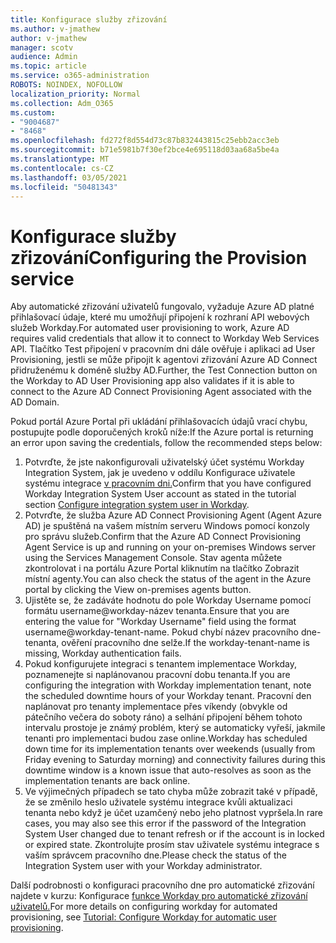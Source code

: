 ```yaml
---
title: Konfigurace služby zřizování
ms.author: v-jmathew
author: v-jmathew
manager: scotv
audience: Admin
ms.topic: article
ms.service: o365-administration
ROBOTS: NOINDEX, NOFOLLOW
localization_priority: Normal
ms.collection: Adm_O365
ms.custom:
- "9004687"
- "8468"
ms.openlocfilehash: fd272f8d554d73c87b832443815c25ebb2acc3eb
ms.sourcegitcommit: b71e5981b7f30ef2bce4e695118d03aa68a5be4a
ms.translationtype: MT
ms.contentlocale: cs-CZ
ms.lasthandoff: 03/05/2021
ms.locfileid: "50481343"
---
```

# <a name="configuring-the-provision-service"></a><span data-ttu-id="bf878-102">Konfigurace služby zřizování</span><span class="sxs-lookup"><span data-stu-id="bf878-102">Configuring the Provision service</span></span>

<span data-ttu-id="bf878-103">Aby automatické zřizování uživatelů fungovalo, vyžaduje Azure AD platné přihlašovací údaje, které mu umožňují připojení k rozhraní API webových služeb Workday.</span><span class="sxs-lookup"><span data-stu-id="bf878-103">For automated user provisioning to work, Azure AD requires valid credentials that allow it to connect to Workday Web Services API.</span></span> <span data-ttu-id="bf878-104">Tlačítko Test připojení v pracovním dni dále ověřuje i aplikaci ad User Provisioning, jestli se může připojit k agentovi zřizování Azure AD Connect přidruženému k doméně služby AD.</span><span class="sxs-lookup"><span data-stu-id="bf878-104">Further, the Test Connection button on the Workday to AD User Provisioning app also validates if it is able to connect to the Azure AD Connect Provisioning Agent associated with the AD Domain.</span></span>

<span data-ttu-id="bf878-105">Pokud portál Azure Portal při ukládání přihlašovacích údajů vrací chybu, postupujte podle doporučených kroků níže:</span><span class="sxs-lookup"><span data-stu-id="bf878-105">If the Azure portal is returning an error upon saving the credentials, follow the recommended steps below:</span></span>

1. <span data-ttu-id="bf878-106">Potvrďte, že jste nakonfigurovali uživatelský účet systému Workday Integration System, jak je uvedeno v oddílu Konfigurace uživatele systému integrace [v pracovním dni.](https://docs.microsoft.com/azure/active-directory/saas-apps/workday-inbound-tutorial)</span><span class="sxs-lookup"><span data-stu-id="bf878-106">Confirm that you have configured Workday Integration System User account as stated in the tutorial section [Configure integration system user in Workday](https://docs.microsoft.com/azure/active-directory/saas-apps/workday-inbound-tutorial).</span></span>
2. <span data-ttu-id="bf878-107">Potvrďte, že služba Azure AD Connect Provisioning Agent (Agent Azure AD) je spuštěná na vašem místním serveru Windows pomocí konzoly pro správu služeb.</span><span class="sxs-lookup"><span data-stu-id="bf878-107">Confirm that the Azure AD Connect Provisioning Agent Service is up and running on your on-premises Windows server using the Services Management Console.</span></span> <span data-ttu-id="bf878-108">Stav agenta můžete zkontrolovat i na portálu Azure Portal kliknutím na tlačítko Zobrazit místní agenty.</span><span class="sxs-lookup"><span data-stu-id="bf878-108">You can also check the status of the agent in the Azure portal by clicking the View on-premises agents button.</span></span>
3. <span data-ttu-id="bf878-109">Ujistěte se, že zadáváte hodnotu do pole Workday Username pomocí formátu username@workday-název tenanta.</span><span class="sxs-lookup"><span data-stu-id="bf878-109">Ensure that you are entering the value for "Workday Username" field using the format username@workday-tenant-name.</span></span> <span data-ttu-id="bf878-110">Pokud chybí název pracovního dne-tenanta, ověření pracovního dne selže.</span><span class="sxs-lookup"><span data-stu-id="bf878-110">If the workday-tenant-name is missing, Workday authentication fails.</span></span>
4. <span data-ttu-id="bf878-111">Pokud konfigurujete integraci s tenantem implementace Workday, poznamenejte si naplánovanou pracovní dobu tenanta.</span><span class="sxs-lookup"><span data-stu-id="bf878-111">If you are configuring the integration with Workday implementation tenant, note the scheduled downtime hours of your Workday tenant.</span></span> <span data-ttu-id="bf878-112">Pracovní den naplánovat pro tenanty implementace přes víkendy (obvykle od pátečního večera do soboty ráno) a selhání připojení během tohoto intervalu prostoje je známý problém, který se automaticky vyřeší, jakmile tenanti pro implementaci budou zase online.</span><span class="sxs-lookup"><span data-stu-id="bf878-112">Workday has scheduled down time for its implementation tenants over weekends (usually from Friday evening to Saturday morning) and connectivity failures during this downtime window is a known issue that auto-resolves as soon as the implementation tenants are back online.</span></span>
5. <span data-ttu-id="bf878-113">Ve výjimečných případech se tato chyba může zobrazit také v případě, že se změnilo heslo uživatele systému integrace kvůli aktualizaci tenanta nebo když je účet uzamčený nebo jeho platnost vypršela.</span><span class="sxs-lookup"><span data-stu-id="bf878-113">In rare cases, you may also see this error if the password of the Integration System User changed due to tenant refresh or if the account is in locked or expired state.</span></span> <span data-ttu-id="bf878-114">Zkontrolujte prosím stav uživatele systému integrace s vaším správcem pracovního dne.</span><span class="sxs-lookup"><span data-stu-id="bf878-114">Please check the status of the Integration System user with your Workday administrator.</span></span>

<span data-ttu-id="bf878-115">Další podrobnosti o konfiguraci pracovního dne pro automatické zřizování najdete v kurzu: Konfigurace [funkce Workday pro automatické zřizování uživatelů.](https://docs.microsoft.com/azure/active-directory/saas-apps/workday-inbound-tutorial)</span><span class="sxs-lookup"><span data-stu-id="bf878-115">For more details on configuring workday for automated provisioning, see [Tutorial: Configure Workday for automatic user provisioning](https://docs.microsoft.com/azure/active-directory/saas-apps/workday-inbound-tutorial).</span></span>
